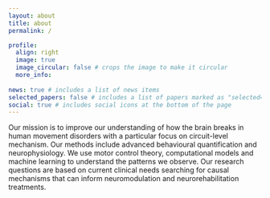 ```yaml
---
layout: about
title: about
permalink: /

profile:
  align: right
  image: true
  image_circular: false # crops the image to make it circular
  more_info: 
 
news: true # includes a list of news items
selected_papers: false # includes a list of papers marked as "selected={true}"
social: true # includes social icons at the bottom of the page
---
```


Our mission is to improve our understanding of how the brain breaks in human movement disorders with a particular focus on circuit-level mechanism.  Our methods include advanced behavioural quantification and neurophysiology.  We use motor control theory, computational models and machine learning to understand the patterns we observe. Our research questions are based on current clinical needs searching for causal mechanisms that can inform neuromodulation and neurorehabilitation treatments.